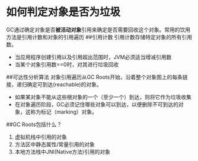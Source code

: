 # 如何判定对象是否为垃圾
GC通过确定对象是否**被活动对象**引用来确定是否需要回收这个对象。常用的饮用方法是引用计数和对象的引用遍历
##引用计数
引用计数存储特定对象的所有引用数。
- 当应用程序创建引用以及引用超出范围时，JVM必须适当增减引用数
- 当某个对象引用数==0时，对其进行垃圾回收

##可达性分析算法
对象引用遍历从GC Roots开始，沿着整个对象图上的每条链接，递归确定可到达(reachable)的对象。
- 如果某对象不能从这些根对象的一个（至少一个）到达，则将它作为垃圾收集
- 在对象遍历阶段，GC必须记住哪些对象可以到达，以便删除不可到达的对象，这称为标记（marking）对象。

##GC Roots包括什么？
1. 虚拟机栈中引用的对象
2. 方法区中静态属性/常量引用的对象
3. 本地方法栈中JNI(Native方法)引用的对象
